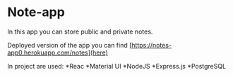 # Note-app
In this app you can store public and private notes.

Deployed version of the app you can find [https://notes-app0.herokuapp.com/notes](here)

In project are used:
*Reac
*Material UI
*NodeJS
*Express.js
*PostgreSQL
